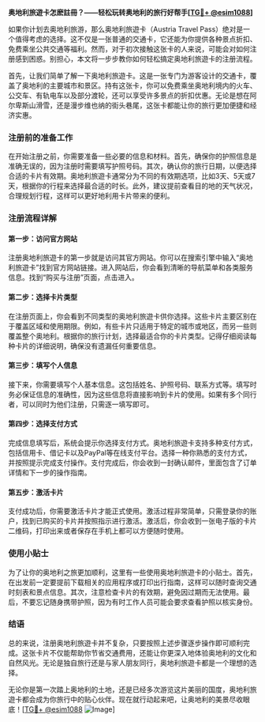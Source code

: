 **奥地利旅遊卡怎麽註冊？——轻松玩转奥地利的旅行好帮手[[TG💪+ @esim1088](https://t.me/s/esim1088)]**

如果你计划去奥地利旅游，那么奥地利旅遊卡（Austria Travel Pass）绝对是一个值得考虑的选择。这不仅是一张普通的交通卡，它还能为你提供各种景点折扣、免费乘坐公共交通等福利。然而，对于初次接触这张卡的人来说，可能会对如何注册感到困惑。别担心，本文将一步步教你如何轻松搞定奥地利旅遊卡的注册流程。

首先，让我们简单了解一下奥地利旅遊卡。这是一张专门为游客设计的交通卡，覆盖了奥地利的主要城市和景区。持有这张卡，你可以免费乘坐奥地利境内的火车、公交车、有轨电车以及部分渡轮，还可以享受许多景点的折扣优惠。无论是想在阿尔卑斯山滑雪，还是漫步维也纳的街头巷尾，这张卡都能让你的旅行更加便捷和经济实惠。

### 注册前的准备工作

在开始注册之前，你需要准备一些必要的信息和材料。首先，确保你的护照信息是准确无误的，因为注册时需要填写护照号码。其次，确认你的旅行日期，以便选择合适的卡片有效期。奥地利旅遊卡通常分为不同的有效期选项，比如3天、5天或7天，根据你的行程来选择最合适的时长。此外，建议提前查看目的地的天气状况，合理规划行程，这样可以更好地利用卡片带来的便利。

### 注册流程详解

#### 第一步：访问官方网站

注册奥地利旅遊卡的第一步就是访问其官方网站。你可以在搜索引擎中输入“奥地利旅遊卡”找到官方网站链接。进入网站后，你会看到清晰的导航菜单和各类服务信息。找到“购买与注册”页面，点击进入。

#### 第二步：选择卡片类型

在注册页面上，你会看到不同类型的奥地利旅遊卡供你选择。这些卡片主要区别在于覆盖区域和使用期限。例如，有些卡片只适用于特定的城市或地区，而另一些则覆盖整个奥地利。根据你的旅行计划，选择最适合你的卡片类型。记得仔细阅读每种卡片的详细说明，确保没有遗漏任何重要信息。

#### 第三步：填写个人信息

接下来，你需要填写个人基本信息。这包括姓名、护照号码、联系方式等。填写时务必保证信息的准确性，因为这些信息将直接影响到卡片的使用。如果有多个同行者，可以同时为他们注册，只需逐一填写即可。

#### 第四步：选择支付方式

完成信息填写后，系统会提示你选择支付方式。奥地利旅遊卡支持多种支付方式，包括信用卡、借记卡以及PayPal等在线支付平台。选择一种你熟悉的支付方式，并按照提示完成支付操作。支付完成后，你会收到一封确认邮件，里面包含了订单详情和下一步的操作指南。

#### 第五步：激活卡片

支付成功后，你需要激活卡片才能正式使用。激活过程非常简单，只需登录你的账户，找到已购买的卡片并按照指示进行激活。激活后，你会收到一张电子版的卡片二维码，打印出来或者保存在手机上都可以方便随时使用。

### 使用小贴士

为了让你的奥地利之旅更加顺利，这里有一些使用奥地利旅遊卡的小贴士。首先，在出发前一定要提前下载相关的应用程序或打印出行指南，这样可以随时查询交通时刻表和景点信息。其次，注意检查卡片的有效期，避免因过期而无法使用。最后，不要忘记随身携带护照，因为有时工作人员可能会要求查看护照以核实身份。

### 结语

总的来说，注册奥地利旅遊卡并不复杂，只要按照上述步骤逐步操作即可顺利完成。这张卡片不仅能帮助你节省交通费用，还能让你更深入地体验奥地利的文化和自然风光。无论是独自旅行还是与家人朋友同行，奥地利旅遊卡都是一个理想的选择。

无论你是第一次踏上奥地利的土地，还是已经多次游览这片美丽的国度，奥地利旅遊卡都会成为你旅行中的贴心伙伴。现在就行动起来吧，让奥地利的美景尽收眼底！[[TG💪+ @esim1088](https://t.me/s/esim1088) ![Image](https://i.postimg.cc/4NQfJmqS/Snipaste-2025-05-13-00-14-12.png)]